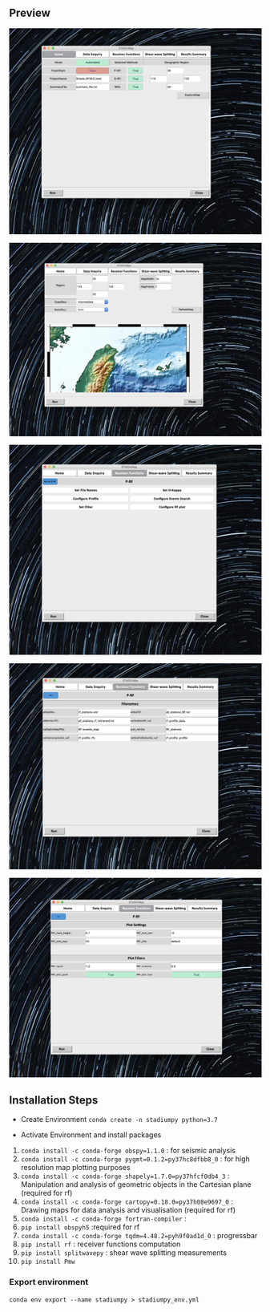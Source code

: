 
## Preview
![StartPage](assets/startpage.jpg)

![Map Explore](assets/mapexplorepage.jpg)

![P-Receiver Functions Advanced Parameters](assets/pRFpage.jpg)

![P Receiver Functions: Set Filenames](assets/prf_filename.jpg)

![P receiver functions: plot settings](assets/prf_plot_settings.jpg)

## Installation Steps

- Create Environment
`conda create -n stadiumpy python=3.7`

- Activate Environment and install packages
1. `conda install -c conda-forge obspy=1.1.0` : for seismic analysis
2. `conda install -c conda-forge pygmt=0.1.2=py37hc8dfbb8_0` : for high resolution map plotting purposes
3. `conda install -c conda-forge shapely=1.7.0=py37hfcf0db4_3` : Manipulation and analysis of geometric objects in the Cartesian plane (required for rf)
4. `conda install -c conda-forge cartopy=0.18.0=py37h08e9697_0` : Drawing maps for data analysis and visualisation (required for rf)
5. `conda install -c conda-forge fortran-compiler` :
6. `pip install obspyh5` :required for rf
7. `conda install -c conda-forge tqdm=4.48.2=pyh9f0ad1d_0` : progressbar
8. `pip install rf` : receiver functions computation
9. `pip install splitwavepy` : shear wave splitting measurements
10. `pip install Pmw`
<!-- 10. `pip install tkmacosx` : modified widgets of Tkinter -->

### Export environment
`conda env export --name stadiumpy > stadiumpy_env.yml`
